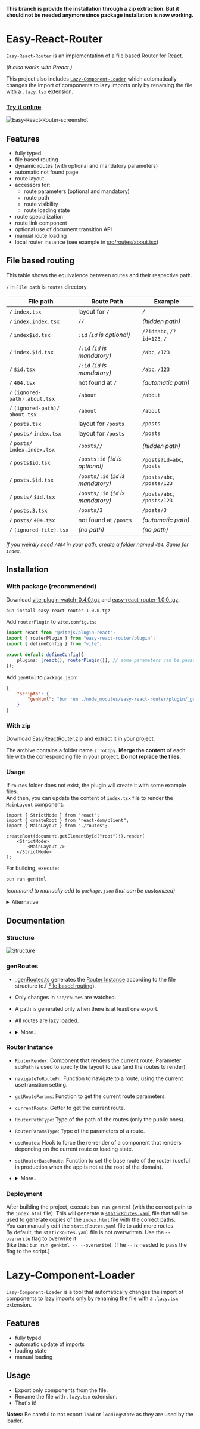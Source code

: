 **This branch is provide the installation through a zip extraction. But it should not be needed anymore since package installation is now working.**

# Easy-React-Router

`Easy-React-Router` is an implementation of a file based Router for React.

_(It also works with Preact.)_

This project also includes [`Lazy-Component-Loader`](#lazy-component-loader) which automatically changes the import of components to lazy imports only by renaming the file with a `.lazy.tsx` extension.

### [Try it online](https://nicolasventer.github.io/Easy-React-Router/)

![Easy-React-Router-screenshot](misc/Easy-React-Router-screenshot.jpeg)

## Features

- fully typed
- file based routing
- dynamic routes (with optional and mandatory parameters)
- automatic not found page
- route layout
- accessors for:
  - route parameters (optional and mandatory)
  - route path
  - route visibility
  - route loading state
- route specialization
- route link component
- optional use of document transition API
- manual route loading
- local router instance (see example in [src/routes/about.tsx](src/routes/about.tsx))

## File based routing

This table shows the equivalence between routes and their respective path.

`/` in `File path` is `routes` directory.

| File path                         | Route Path                         | Example                     |
| --------------------------------- | ---------------------------------- | --------------------------- |
| `/` `index.tsx`                   | layout for `/`                     | `/`                         |
| `/` `index.index.tsx`             | `//`                               | _(hidden path)_             |
| `/` `index$id.tsx`                | `:id` _(`id` is optional)_         | `/?id=abc`, `/?id=123`, `/` |
| `/` `index.$id.tsx`               | `/:id` _(`id` is mandatory)_       | `/abc`, `/123`              |
| `/` `$id.tsx`                     | `/:id` _(`id` is mandatory)_       | `/abc`, `/123`              |
| `/` `404.tsx`                     | not found at `/`                   | _(automatic path)_          |
| `/` `(ignored-path).about.tsx`    | `/about`                           | `/about`                    |
| `/` `(ignored-path)/` `about.tsx` | `/about`                           | `/about`                    |
| `/` `posts.tsx`                   | layout for `/posts`                | `/posts`                    |
| `/` `posts/` `index.tsx`          | layout for `/posts`                | `/posts`                    |
| `/` `posts/` `index.index.tsx`    | `/posts//`                         | _(hidden path)_             |
| `/` `posts$id.tsx`                | `/posts:id` _(`id` is optional)_   | `/posts?id=abc`, `/posts`   |
| `/` `posts.$id.tsx`               | `/posts/:id` _(`id` is mandatory)_ | `/posts/abc`, `/posts/123`  |
| `/` `posts/` `$id.tsx`            | `/posts/:id` _(`id` is mandatory)_ | `/posts/abc`, `/posts/123`  |
| `/` `posts.3.tsx`                 | `/posts/3`                         | `/posts/3`                  |
| `/` `posts/` `404.tsx`            | not found at `/posts`              | _(automatic path)_          |
| `/` `(ignored-file).tsx`          | _(no path)_                        | _(no path)_                 |

_If you weirdly need `/404` in your path, create a folder named `404`. Same for `index`._

## Installation

### With package (recommended)

Download [vite-plugin-watch-0.4.0.tgz](vite-plugin-watch-0.4.0.tgz?raw=true) and [easy-react-router-1.0.0.tgz](easy-react-router-1.0.0.tgz?raw=true).

```bash
bun install easy-react-router-1.0.0.tgz
```

Add `routerPlugin` to `vite.config.ts`:

```ts
import react from "@vitejs/plugin-react";
import { routerPlugin } from "easy-react-router/plugin";
import { defineConfig } from "vite";

export default defineConfig({
	plugins: [react(), routerPlugin()], // some parameters can be passed to routerPlugin
});
```

Add `genHtml` to `package.json`:

```json
{
	"scripts": {
		"genHtml": "bun run ./node_modules/easy-react-router/plugin/_genRoutes.ts --html dist/index.html"
	}
}
```

### With zip

Download [EasyReactRouter.zip](EasyReactRouter.zip?raw=true) and extract it in your project.

The archive contains a folder name `z_ToCopy`. **Merge the content** of each file with the corresponding file in your project. **Do not replace the files.**

### Usage

If `routes` folder does not exist, the plugin will create it with some example files.  
And then, you can update the content of `index.tsx` file to render the `MainLayout` component:

```tsx
import { StrictMode } from "react";
import { createRoot } from "react-dom/client";
import { MainLayout } from "./routes";

createRoot(document.getElementById("root")!).render(
	<StrictMode>
		<MainLayout />
	</StrictMode>
);
```

For building, execute:

```bash
bun run genHtml
```

_(command to manually add to `package.json` that can be customized)_

<details>
<summary>Alternative</summary>

Alternatively, you can create a typescript file with the following content:

```ts
import { genHtmlRoutes } from "easy-react-router/plugin";
await genHtmlRoutes({ htmlFile: "dist/index.html" }); // the html file is copied to generate the static routes
```

Other functions are available in the plugin...

```ts
import { genLazyComponent, genRouterInstance } from "easy-react-router/plugin";
await genRouterInstance(); // generate the router instance
await genLazyComponent(); // generate the lazy components
```

</details>

## Documentation

### Structure

![Structure](misc/structure.png)

### genRoutes

- [\_genRoutes.ts](_genRoutes.ts) generates the [Router Instance](src/routerInstance.gen.ts) according to the file structure (c.f [File based routing](#file-based-routing)).
- Only changes in `src/routes` are watched.
- A path is generated only when there is at least one export.
- All routes are lazy loaded.
- <details>
  <summary>More...</summary>

  - if many exports, add `// @routeExport` comment to specify the export to use for the route.
  - use `--json` to additionally generate a JSON file with the result of the parsing
  - use `--force` to force the regeneration of the router instance

  **Note:** The Main Layout Component is generally lazy exported since it is imported in the [root file](src/index.tsx) (to avoid a build warning). In this case, the `// @routeExport` comment is needed.
  </details>

### Router Instance

- `RouterRender`: Component that renders the current route. Parameter `subPath` is used to specify the layout to use (and the routes to render).
- `navigateToRouteFn`: Function to navigate to a route, using the current useTransition setting.
- `getRouteParams`: Function to get the current route parameters.
- `currentRoute`: Getter to get the current route.
- `RouterPathType`: Type of the path of the routes (only the public ones).
- `RouterParamsType`: Type of the parameters of a route.
- `useRoutes`: Hook to force the re-render of a component that renders depending on the current route or loading state.
- `setRouterBaseRoute`: Function to set the base route of the router (useful in production when the app is not at the root of the domain).
- <details>
  <summary>More...</summary>

  - `isRouteLoaded`, `isRouteLoading`, `isRouteVisible`: Functions to check the state of a route.
  - `notFoundRoute`: Route that is rendered when no route is found.
  - `loadRouteFn`: Function to trigger the loading of a route (could be use on hover for example).
  - `RouteLink`: Component to create a link to a route.
  - `navigateToCustomRouteFn`: Function to navigate to a custom url and update the current route.
  - `RouteCustomLink`: Component to create a link to a custom url.
  - `setUseRouteTransition`: Function to set the use of the document transition API.
  - `updateCurrentRoute`: Function that updates the current route according to the current url.
  - `buildRouteLink`: Function to build a link to a route.
  </details>

### Deployment

After building the project, execute `bun run genHtml` (with the correct path to the `index.html` file).
This will generate a [`staticRoutes.yaml`](staticRoutes.yaml) file that will be used to generate copies of the `index.html` file with the correct paths.  
You can manually edit the `staticRoutes.yaml` file to add more routes.  
By default, the `staticRoutes.yaml` file is not overwritten. Use the `--overwrite` flag to overwrite it  
(like this: `bun run genHtml -- --overwrite`). (The `--` is needed to pass the flag to the script.)

# Lazy-Component-Loader

`Lazy-Component-Loader` is a tool that automatically changes the import of components to lazy imports only by renaming the file with a `.lazy.tsx` extension.

## Features

- fully typed
- automatic update of imports
- loading state
- manual loading

## Usage

- Export only components from the file.
- Rename the file with `.lazy.tsx` extension.
- That's it!

**Notes:** Be careful to not export `load` or `loadingState` as they are used by the loader.
